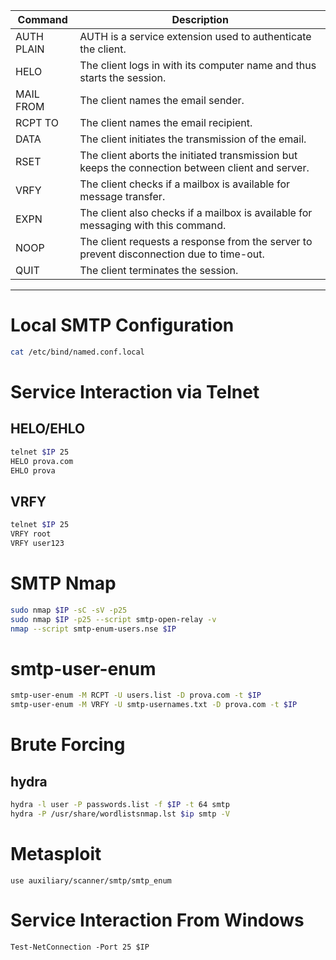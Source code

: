 
| **Command** | **Description**                                                                                  |
| ----------- | ------------------------------------------------------------------------------------------------ |
| AUTH PLAIN  | AUTH is a service extension used to authenticate the client.                                     |
| HELO        | The client logs in with its computer name and thus starts the session.                           |
| MAIL FROM   | The client names the email sender.                                                               |
| RCPT TO     | The client names the email recipient.                                                            |
| DATA        | The client initiates the transmission of the email.                                              |
| RSET        | The client aborts the initiated transmission but keeps the connection between client and server. |
| VRFY        | The client checks if a mailbox is available for message transfer.                                |
| EXPN        | The client also checks if a mailbox is available for messaging with this command.                |
| NOOP        | The client requests a response from the server to prevent disconnection due to time-out.         |
| QUIT        | The client terminates the session.                                                               |

---

# Local SMTP Configuration

```bash
cat /etc/bind/named.conf.local
```

# Service Interaction via Telnet

## HELO/EHLO

```bash
telnet $IP 25
HELO prova.com
EHLO prova
```

## VRFY

```bash
telnet $IP 25
VRFY root
VRFY user123
```

# SMTP Nmap

```bash
sudo nmap $IP -sC -sV -p25
sudo nmap $IP -p25 --script smtp-open-relay -v
nmap --script smtp-enum-users.nse $IP
```

# smtp-user-enum

```bash
smtp-user-enum -M RCPT -U users.list -D prova.com -t $IP
smtp-user-enum -M VRFY -U smtp-usernames.txt -D prova.com -t $IP
```

# Brute Forcing

## hydra

```bash
hydra -l user -P passwords.list -f $IP -t 64 smtp
hydra -P /usr/share/wordlistsnmap.lst $ip smtp -V
```

# Metasploit

```shell
use auxiliary/scanner/smtp/smtp_enum
```

# Service Interaction From Windows

```shell
Test-NetConnection -Port 25 $IP
```
